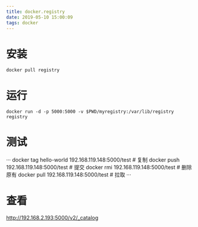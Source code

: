 ```yaml
---
title: docker.registry
date: 2019-05-10 15:00:09
tags: docker
---
```


# 安装

```
docker pull registry
```

# 运行

```
docker run -d -p 5000:5000 -v $PWD/myregistry:/var/lib/registry registry
```

# 测试

···
docker tag hello-world 192.168.119.148:5000/test  # 复制
docker push 192.168.119.148:5000/test  # 提交
docker rmi 192.168.119.148:5000/test   # 删除原有
docker pull 192.168.119.148:5000/test  # 拉取
···

# 查看

http://192.168.2.193:5000/v2/_catalog

